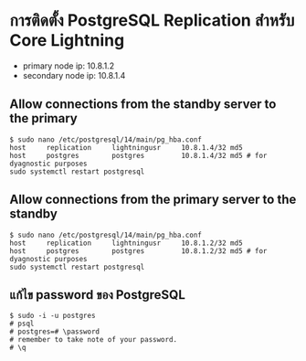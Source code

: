 # การติดตั้ง PostgreSQL Replication สำหรับ Core Lightning

 - primary node ip:   10.8.1.2
 - secondary node ip: 10.8.1.4


## Allow connections from the standby server to the primary
~~~
$ sudo nano /etc/postgresql/14/main/pg_hba.conf
host     replication     lightningusr     10.8.1.4/32 md5
host     postgres        postgres         10.8.1.4/32 md5 # for dyagnostic purposes
sudo systemctl restart postgresql
~~~
## Allow connections from the primary server to the standby
~~~
$ sudo nano /etc/postgresql/14/main/pg_hba.conf
host     replication     lightningusr     10.8.1.2/32 md5
host     postgres        postgres         10.8.1.2/32 md5 # for dyagnostic purposes
sudo systemctl restart postgresql
~~~


## แก้ไข password ของ PostgreSQL
~~~
$ sudo -i -u postgres
# psql
# postgres=# \password
# remember to take note of your password.
# \q
~~~

##
~~~

~~~

##
~~~

~~~





